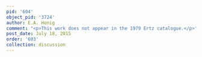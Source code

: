 ```yaml
---
pid: '604'
object_pid: '3724'
author: E.A. Honig
comment: "<p>This work does not appear in the 1979 Ertz catalogue.</p>"
post_date: July 18, 2015
order: '603'
collection: discussion
---
```

